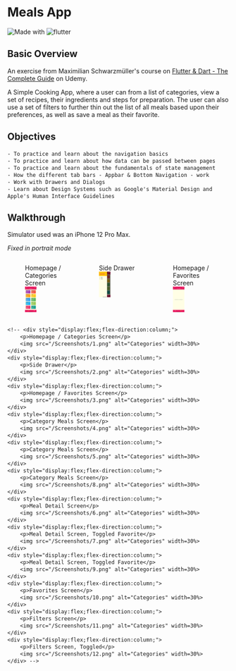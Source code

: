 # Meals App

![Made with](https://img.shields.io/badge/Made%20with-Dart-blue)
![flutter](https://img.shields.io/badge/flutter-v1.22.5-blue)

## Basic Overview

An exercise from Maximilian Schwarzmüller's course on [Flutter & Dart - The Complete Guide](https://www.udemy.com/course/learn-flutter-dart-to-build-ios-android-apps/) on Udemy.

A Simple Cooking App, where a user can from a list of categories, view a set of recipes, their ingredients and steps for preparation. The user can also use a set of filters to further thin out the list of all meals based upon their preferences, as well as save a meal as their favorite.

## Objectives
```
- To practice and learn about the navigation basics
- To practice and learn about how data can be passed between pages
- To practice and learn about the fundamentals of state management
- How the different tab bars - Appbar & Bottom Navigation - work
- Work with Drawers and Dialogs
- Learn about Design Systems such as Google's Material Design and Apple's Human Interface Guidelines
```

## Walkthrough

Simulator used was an iPhone 12 Pro Max.

*Fixed in portrait mode*

<!-- ### Main Screen -->
<div style="display:flex;">
    <figure>
        <figcaption>Homepage / Categories Screen</figcaption>
        <img src="/Screenshots/1.png" alt="Categories" width=30%>
    </figure>
    <figure>
        <figcaption>Side Drawer</figcaption>
        <img src="/Screenshots/2.png" alt="Categories" width=30%>
    </figure>
    <figure>
        <figcaption>Homepage / Favorites Screen</figcaption>
        <img src="/Screenshots/3.png" alt="Categories" width=30%>
    </figure>
    <!-- <div style="display:flex;flex-direction:column;">
        <p>Category Meals Screen</p>
        <img src="/Screenshots/4.png" alt="Categories" width=30%>
    </div>
    <div style="display:flex;flex-direction:column;">
        <p>Category Meals Screen</p>
        <img src="/Screenshots/5.png" alt="Categories" width=30%>
    </div>
    <div style="display:flex;flex-direction:column;">
        <p>Category Meals Screen</p>    
        <img src="/Screenshots/8.png" alt="Categories" width=30%>
    </div>
    <div style="display:flex;flex-direction:column;">
        <p>Meal Detail Screen</p>    
        <img src="/Screenshots/6.png" alt="Categories" width=30%>
    </div>
    <div style="display:flex;flex-direction:column;">
        <p>Meal Detail Screen, Toggled Favorite</p>    
        <img src="/Screenshots/7.png" alt="Categories" width=30%>
    </div>
    <div style="display:flex;flex-direction:column;">
        <p>Meal Detail Screen, Toggled Favorite</p>
        <img src="/Screenshots/9.png" alt="Categories" width=30%>
    </div>
    <div style="display:flex;flex-direction:column;">
        <p>Favorites Screen</p>
        <img src="/Screenshots/10.png" alt="Categories" width=30%>
    </div>
    <div style="display:flex;flex-direction:column;">
        <p>Filters Screen</p>
        <img src="/Screenshots/11.png" alt="Categories" width=30%>
    </div>
    <div style="display:flex;flex-direction:column;">
        <p>Filters Screen, Toggled</p>
        <img src="/Screenshots/12.png" alt="Categories" width=30%> -->
    </div> 


    <!-- <div style="display:flex;flex-direction:column;">
        <p>Homepage / Categories Screen</p>
        <img src="/Screenshots/1.png" alt="Categories" width=30%>
    </div>
    <div style="display:flex;flex-direction:column;">
        <p>Side Drawer</p>
        <img src="/Screenshots/2.png" alt="Categories" width=30%>
    </div>
    <div style="display:flex;flex-direction:column;">
        <p>Homepage / Favorites Screen</p>
        <img src="/Screenshots/3.png" alt="Categories" width=30%>
    </div>
    <div style="display:flex;flex-direction:column;">
        <p>Category Meals Screen</p>
        <img src="/Screenshots/4.png" alt="Categories" width=30%>
    </div>
    <div style="display:flex;flex-direction:column;">
        <p>Category Meals Screen</p>
        <img src="/Screenshots/5.png" alt="Categories" width=30%>
    </div>
    <div style="display:flex;flex-direction:column;">
        <p>Category Meals Screen</p>    
        <img src="/Screenshots/8.png" alt="Categories" width=30%>
    </div>
    <div style="display:flex;flex-direction:column;">
        <p>Meal Detail Screen</p>    
        <img src="/Screenshots/6.png" alt="Categories" width=30%>
    </div>
    <div style="display:flex;flex-direction:column;">
        <p>Meal Detail Screen, Toggled Favorite</p>    
        <img src="/Screenshots/7.png" alt="Categories" width=30%>
    </div>
    <div style="display:flex;flex-direction:column;">
        <p>Meal Detail Screen, Toggled Favorite</p>
        <img src="/Screenshots/9.png" alt="Categories" width=30%>
    </div>
    <div style="display:flex;flex-direction:column;">
        <p>Favorites Screen</p>
        <img src="/Screenshots/10.png" alt="Categories" width=30%>
    </div>
    <div style="display:flex;flex-direction:column;">
        <p>Filters Screen</p>
        <img src="/Screenshots/11.png" alt="Categories" width=30%>
    </div>
    <div style="display:flex;flex-direction:column;">
        <p>Filters Screen, Toggled</p>
        <img src="/Screenshots/12.png" alt="Categories" width=30%>
    </div> -->
</div>